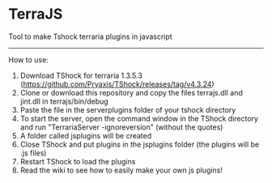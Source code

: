 # TerraJS
Tool to make Tshock terraria plugins in javascript

----------------------------------------------------
How to use:

1. Download TShock for terraria 1.3.5.3 (https://github.com/Pryaxis/TShock/releases/tag/v4.3.24)
2. Clone or download this repository and copy the files terrajs.dll and jint.dll in terrajs/bin/debug
3. Paste the file in the serverplugins folder of your tshock directory
4. To start the server, open the command window in the TShock directory and run "TerrariaServer -ignoreversion" (without the quotes)
5. A folder called jsplugins will be created
6. Close TShock and put plugins in the jsplugins folder (the plugins will be .js files)
7. Restart TShock to load the plugins
8. Read the wiki to see how to easily make your own js plugins!
